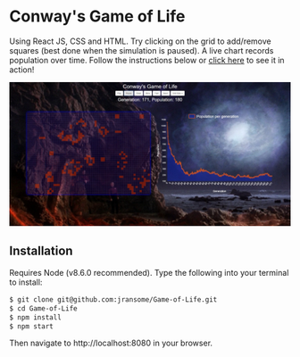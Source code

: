 # Conway's Game of Life

Using React JS, CSS and HTML. Try clicking on the grid to add/remove squares (best done when the simulation is paused). A live chart records population over time. Follow the instructions below or [click here](https://jransome.github.io/Game-of-Life/) to see it in action!

![screenshot](/images/readme_screenshot.jpg)
## Installation

Requires Node (v8.6.0 recommended). Type the following into your terminal to install:

```
$ git clone git@github.com:jransome/Game-of-Life.git
$ cd Game-of-Life
$ npm install
$ npm start
```

Then navigate to http://localhost:8080 in your browser.
